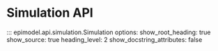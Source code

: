 # Simulation API

::: epimodel.api.simulation.Simulation
options:
show_root_heading: true
show_source: true
heading_level: 2
show_docstring_attributes: false

